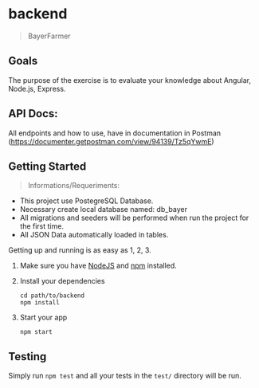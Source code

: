 # backend

> BayerFarmer

## Goals

The purpose of the exercise is to evaluate your knowledge about Angular, Node.js, Express.

## API Docs:
  All endpoints and how to use, have in documentation in Postman (https://documenter.getpostman.com/view/94139/Tz5qYwmE)

## Getting Started

> Informations/Requeriments:
- This project use PostegreSQL Database.
- Necessary create local database named: db_bayer
- All migrations and seeders will be performed when run the project for the first time.
- All JSON Data automatically loaded in tables.

Getting up and running is as easy as 1, 2, 3.

1. Make sure you have [NodeJS](https://nodejs.org/) and [npm](https://www.npmjs.com/) installed.
2. Install your dependencies

    ```
    cd path/to/backend
    npm install
    ```

3. Start your app

    ```
    npm start
    ```

## Testing

Simply run `npm test` and all your tests in the `test/` directory will be run.
